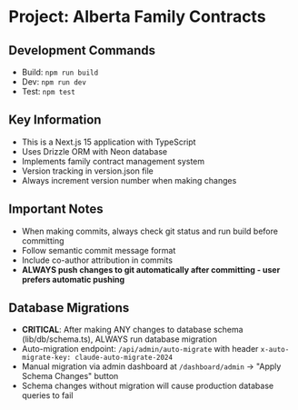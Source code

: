 # Project: Alberta Family Contracts

## Development Commands
- Build: `npm run build`
- Dev: `npm run dev`
- Test: `npm test`

## Key Information
- This is a Next.js 15 application with TypeScript
- Uses Drizzle ORM with Neon database
- Implements family contract management system
- Version tracking in version.json file
- Always increment version number when making changes

## Important Notes
- When making commits, always check git status and run build before committing
- Follow semantic commit message format
- Include co-author attribution in commits
- **ALWAYS push changes to git automatically after committing - user prefers automatic pushing**

## Database Migrations
- **CRITICAL**: After making ANY changes to database schema (lib/db/schema.ts), ALWAYS run database migration
- Auto-migration endpoint: `/api/admin/auto-migrate` with header `x-auto-migrate-key: claude-auto-migrate-2024`
- Manual migration via admin dashboard at `/dashboard/admin` -> "Apply Schema Changes" button
- Schema changes without migration will cause production database queries to fail